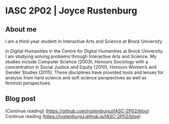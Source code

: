 #  IASC 2P02 | Joyce Rustenburg

## About me

I am a third-year student in Interactive Arts and Science at Brock University

in Digital Humanities in the Centre for Digital Humanities at Brock University. I am studying solving problems through Interactive Arts and Science. My studies include Computer Science (2003), Honours Sociology with a concentration in Social Justice and Equity (2010), Honours Women’s and Gender Studies (2015). These disciplines have provided tools and lenses for analysis from hard science and soft science perspectives as well as feminist perspectives.

## Blog post 

(Continue reading) (https://github.com/rustenburgJ/IASC-2P02/blog) Continue reading (https://rustenburgJ.github.io/IASC-2P02/blog)



